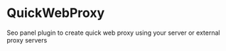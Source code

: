 # QuickWebProxy
Seo panel plugin to create quick web proxy using your server or external proxy servers
